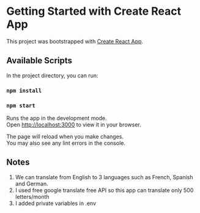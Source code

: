 # Getting Started with Create React App

This project was bootstrapped with [Create React App](https://github.com/facebook/create-react-app).

## Available Scripts

In the project directory, you can run:

### `npm install`
### `npm start`

Runs the app in the development mode.\
Open [http://localhost:3000](http://localhost:3000) to view it in your browser.

The page will reload when you make changes.\
You may also see any lint errors in the console.




## Notes
1. We can translate from English to 3 languages such as French, Spanish and German.
2. I used free google translate free API so this app can translate only 500 letters/month
3. I added private variables in .env